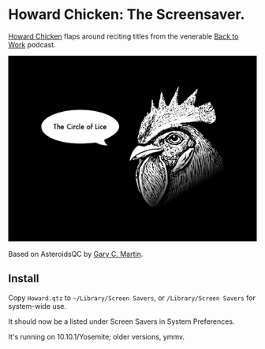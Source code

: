 # Howard Chicken: The Screensaver.

[Howard Chicken](http://5by5.tv/b2w/126) flaps around reciting titles from the venerable [Back to Work](http://5by5.tv/b2w) podcast.

![howard](howard.png)

Based on AsteroidsQC by [Gary C. Martin](http://osx.garycmartin.com).

## Install

Copy `Howard.qtz` to `~/Library/Screen Savers`, or `/Library/Screen Savers` for system-wide use.

It should now be a listed under Screen Savers in System Preferences.

It's running on 10.10.1/Yosemite; older versions, ymmv.
